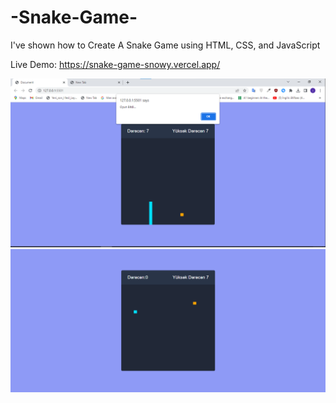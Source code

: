 # -Snake-Game-
 I've shown how to Create A Snake Game using HTML, CSS, and JavaScript
 
 Live Demo: https://snake-game-snowy.vercel.app/
 
![image](./picture/Screenshot%202023-04-12%20024609.png)
![image](./picture/Screenshot%202023-04-12%20024630.png)
